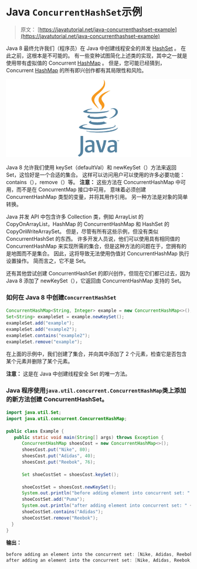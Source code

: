 # Java `ConcurrentHashSet`示例

> 原文： [https://javatutorial.net/java-concurrenthashset-example](https://javatutorial.net/java-concurrenthashset-example)

Java 8 最终允许我们（程序员）在 Java 中创建线程安全的并发 [HashSet](https://javatutorial.net/java-hashset-example) 。 在此之前，这根本是不可能的。 有一些变种试图简化上述类的实现，其中之一就是使用带有虚拟值的 Concurrent [HashMap](https://javatutorial.net/java-hashmap-example) 。 但是，您可能已经猜到，Concurrent [HashMap](https://javatutorial.net/java-hashmap-example) 的所有即兴创作都有其局限性和风险。

![java-featured-image](img/e0db051dedc1179e7424b6d998a6a772.jpg)

Java 8 允许我们使用 keySet（defaultVal）和 newKeySet（）方法来返回 Set，这恰好是一个合适的集合。 这样可以访问用户可以使用的许多必要功能：contains（），remove（）等。 **注意：** 这些方法在 ConcurrentHashMap 中可用，而不是在 ConcurrentMap 接口中可用， 意味着必须创建 ConcurrentHashMap 类型的变量，并将其用作引用。 另一种方法是对象的简单转换。

Java 并发 API 中包含许多 Collection 类，例如 ArrayList 的 CopyOnArrayList，HashMap 的 ConcurrentHashMap 和 HashSet 的 CopyOnWriteArraySet。 但是，尽管有所有这些示例，但没有类似 ConcurrentHashSet 的东西。 许多开发人员说，他们可以使用具有相同值的 ConcurrentHashMap 来实现所需的集合，但是这种方法的问题在于，您拥有的是地图而不是集合。 因此，这将导致无法使用伪值对 ConcurrentHashMap 执行设置操作。 简而言之，它不是 Set。

还有其他尝试创建 ConcurrentHashSet 的即兴创作，但现在它们都已过去，因为 Java 8 添加了 newKeySet（），它返回由 ConcurrentHashMap 支持的 Set。

### 如何在 Java 8 中创建`ConcurrentHashSet`

```java
ConcurrentHashMap<String, Integer> example = new ConcurrentHashMap<>(); 
Set<String> exampleSet = example.newKeySet(); 
exampleSet.add("example"); 
exampleSet.add("example2");
exampleSet.contains("example2"); 
exampleSet.remove("example"); 

```

在上面的示例中，我们创建了集合，并向其中添加了 2 个元素，检查它是否包含某个元素并删除了某个元素。

**注意：** 这是在 Java 中创建线程安全 Set 的唯一方法。

### Java 程序使用`java.util.concurrent.ConcurrentHashMap`类上添加的新方法创建 ConcurrentHashSet。

```java
import java.util.Set; 
import java.util.concurrent.ConcurrentHashMap; 

public class Example { 
   public static void main(String[] args) throws Exception { 
      ConcurrentHashMap shoesCost = new ConcurrentHashMap<>(); 
      shoesCost.put("Nike", 80); 
      shoesCost.put("Adidas", 40); 
      shoesCost.put("Reebok", 76); 

      Set shoeCostSet = shoesCost.keySet(); 

      shoeCostSet = shoesCost.newKeySet(); 
      System.out.println("before adding element into concurrent set: " + shoeCostSet);
      shoeCostSet.add("Puma"); 
      System.out.println("after adding element into concurrent set: " + shoeCostSet); 
      shoeCostSet.contains("Adidas"); 
      shoeCostSet.remove("Reebok"); 
  } 
} 

```

**输出：**

```java
before adding an element into the concurrent set: [Nike, Adidas, Reebok] 
after adding an element into the concurrent set: [Nike, Adidas, Reebok, Puma] 

```